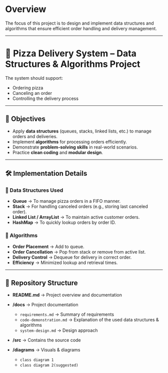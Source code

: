 # Overview
The focus of this project is to design and implement data structures and algorithms that ensure efficient order handling and delivery management.

---

# 🍕 Pizza Delivery System – Data Structures & Algorithms Project

The system should support:  
- Ordering pizza  
- Canceling an order  
- Controlling the delivery process

---

## 🎯 Objectives
- Apply **data structures** (queues, stacks, linked lists, etc.) to manage orders and deliveries.  
- Implement **algorithms** for processing orders efficiently.  
- Demonstrate **problem-solving skills** in real-world scenarios.  
- Practice **clean coding** and **modular design**.  

---

## 🛠️ Implementation Details

### 🔹 Data Structures Used
- **Queue** → To manage pizza orders in a FIFO manner.  
- **Stack** → For handling canceled orders (e.g., storing last canceled order).  
- **Linked List / ArrayList** → To maintain active customer orders.  
- **HashMap** → To quickly lookup orders by order ID.  

### 🔹 Algorithms
- **Order Placement** → Add to queue.  
- **Order Cancellation** → Pop from stack or remove from active list.  
- **Delivery Control** → Dequeue for delivery in correct order.  
- **Efficiency** → Minimized lookup and retrieval times.

---

## 📂 Repository Structure

- **README.md** → Project overview and documentation  

- **/docs** → Project documentation  
  - `requirements.md` → Summary of requirements  
  - `code-demonstration.md` → Explanation of the used data structures & algorithms  
  - `system-design.md` → Design approach  

- **/src** → Contains the source code  


- **/diagrams** → Visuals & diagrams  
  - `class diagram 1`
  - `class diagram 2(suggested)` 
